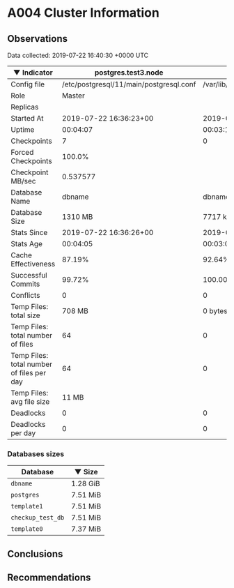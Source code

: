# A004 Cluster Information #

## Observations ##
Data collected: 2019-07-22 16:40:30 +0000 UTC  

|&#9660;&nbsp;Indicator | postgres.test3.node | postgres.test1.node | postgres.test2.node |
|--------|-------|-------- |-------- |
|Config file |/etc/postgresql/11/main/postgresql.conf|/var/lib/postgresql/11/data1/postgresql.conf|/var/lib/postgresql/11/data2/postgresql.conf|
|Role |Master|<no value>|<no value>|
|Replicas ||<no value>|<no value>|
|Started At |2019-07-22&nbsp;16:36:23+00|2019-07-22 16:36:30+00|2019-07-22 16:36:33+00|
|Uptime |00:04:07|00:03:15|00:03:30|
|Checkpoints |7|0|0|
|Forced Checkpoints |100.0%|<no value>|<no value>|
|Checkpoint MB/sec |0.537577|<no value>|<no value>|
|Database Name |dbname|dbname|dbname|
|Database Size |1310&nbsp;MB|7717 kB|7709 kB|
|Stats Since |2019-07-22&nbsp;16:36:26+00|2019-07-22 16:36:42+00|2019-07-22 16:36:42+00|
|Stats Age |00:04:05|00:03:03|00:03:22|
|Cache Effectiveness |87.19%|92.64%|92.64%|
|Successful Commits |99.72%|100.00%|100.00%|
|Conflicts |0|0|0|
|Temp Files: total size |708&nbsp;MB|0 bytes|0 bytes|
|Temp Files: total number of files |64|0|0|
|Temp Files: total number of files per day |64|0|0|
|Temp Files: avg file size |11&nbsp;MB|<no value>|<no value>|
|Deadlocks |0|0|0|
|Deadlocks per day |0|0|0|


### Databases sizes ###

| Database | &#9660;&nbsp;Size |
|----------|--------|
| `dbname` | 1.28&nbsp;GiB |
| `postgres` | 7.51&nbsp;MiB |
| `template1` | 7.51&nbsp;MiB |
| `checkup_test_db` | 7.51&nbsp;MiB |
| `template0` | 7.37&nbsp;MiB |


## Conclusions ##


## Recommendations ##

